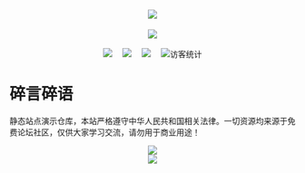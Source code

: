 <!-- 打字动效 -->
<h1 align="center">
  <a href="https://sunguoqi.com/">
    <img src="https://readme-typing-svg.herokuapp.com/?lines=console.log('站点演示仓库')&center=true&size=14">
  </a>
</h1>

<!-- 敲代码的图片 -->
<div align="center" ><img order-radius="100px" src="https://cdn.jsdelivr.net/gh/sun0225SUN/photos/images/202108300019556.gif"/></div>

<br>

<!-- 个人资料徽标 -->
<div align="center">
  <a href="http://huasen.cc/"><img src="https://img.shields.io/badge/website-%E4%B8%AA%E4%BA%BA%E7%BD%91%E7%AB%99-blue"></a>&emsp;
  <a href="https://blog.csdn.net/L184820911/"><img src="https://img.shields.io/badge/CSDN-%E5%8D%9A%E5%AE%A2-c32136"></a>&emsp;
  <a href="https://space.bilibili.com/241546158/"><img src="https://img.shields.io/badge/bilibili-B%E7%AB%99-ff69b4"></a>&emsp;
  <img src="https://visitor-badge.glitch.me/badge?page_id=huasenjio" alt="访客统计" />
</div>

<!-- 碎言碎语 -->

# 碎言碎语

<p>静态站点演示仓库，本站严格遵守中华人民共和国相关法律。一切资源均来源于免费论坛社区，仅供大家学习交流，请勿用于商业用途！</p>

<!-- banner -->
<div align="center"><img src="https://cdn.jsdelivr.net/gh/sun0225SUN/photos/images/202110311924844.png" /></div>

<!-- 展示项目 -->
<div align="center">
  <!-- <a href="">
    <img src="https://github-readme-stats.vercel.app/api/pin/?username=huasenjio&repo=huasen-portal&theme=dark&bg_color=0d1117&hide_border=true" />
  </a> -->
  <!-- <a href="">
    <img src="https://github-readme-stats.vercel.app/api/pin/?username=huasenjio&repo=huasenjio&theme=dark&bg_color=0d1117&hide_border=true" />
  </a> -->
</div>

<!-- 访客图 -->
<div align="center"> <img src="https://activity-graph.herokuapp.com/graph?username=huasenjio&theme=xcode" /> </div>
